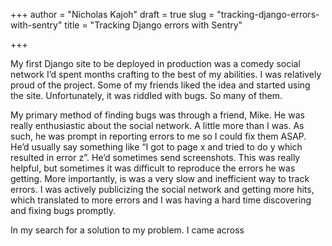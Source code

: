 +++
author = "Nicholas Kajoh"
draft = true
slug = "tracking-django-errors-with-sentry"
title = "Tracking Django errors with Sentry"

+++


My first Django site to be deployed in production was a comedy social network I’d spent months crafting to the best of my abilities. I was relatively proud of the project. Some of my friends liked the idea and started using the site. Unfortunately, it was riddled with bugs. So many of them.

My primary method of finding bugs was through a friend, Mike. He was really enthusiastic about the social network. A little more than I was. As such, he was prompt in reporting errors to me so I could fix them ASAP. He’d usually say something like “I got to page x and tried to do y which resulted in error z”. He’d sometimes send screenshots. This was really helpful, but sometimes it was difficult to reproduce the errors he was getting. More importantly, is was a very slow and inefficient way to track errors. I was actively publicizing the social network and getting more hits, which translated to more errors and I was having a hard time discovering and fixing bugs promptly.

In my search for a solution to my problem. I came across